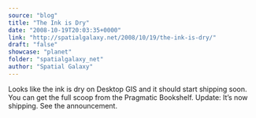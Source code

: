 ```yaml
---
source: "blog"
title: "The Ink is Dry"
date: "2008-10-19T20:03:35+0000"
link: "http://spatialgalaxy.net/2008/10/19/the-ink-is-dry/"
draft: "false"
showcase: "planet"
folder: "spatialgalaxy_net"
author: "Spatial Galaxy"
---
```


Looks like the ink is dry on Desktop GIS and it should start shipping soon. You can get the full scoop from the Pragmatic Bookshelf.
Update: It&rsquo;s now shipping. See the announcement.
